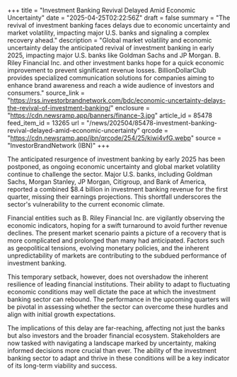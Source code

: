 +++
title = "Investment Banking Revival Delayed Amid Economic Uncertainty"
date = "2025-04-25T02:22:56Z"
draft = false
summary = "The revival of investment banking faces delays due to economic uncertainty and market volatility, impacting major U.S. banks and signaling a complex recovery ahead."
description = "Global market volatility and economic uncertainty delay the anticipated revival of investment banking in early 2025, impacting major U.S. banks like Goldman Sachs and JP Morgan. B. Riley Financial Inc. and other investment banks hope for a quick economic improvement to prevent significant revenue losses. BillionDollarClub provides specialized communication solutions for companies aiming to enhance brand awareness and reach a wide audience of investors and consumers."
source_link = "https://rss.investorbrandnetwork.com/bdc/economic-uncertainty-delays-the-revival-of-investment-banking/"
enclosure = "https://cdn.newsramp.app/banners/finance-3.jpg"
article_id = 85478
feed_item_id = 13265
url = "/news/202504/85478-investment-banking-revival-delayed-amid-economic-uncertainty"
qrcode = "https://cdn.newsramp.app/ibn/qrcode/254/25/kiwi4vfG.webp"
source = "InvestorBrandNetwork (IBN)"
+++

<p>The anticipated resurgence of investment banking by early 2025 has been postponed, as ongoing economic uncertainty and global market volatility continue to challenge the sector. Major U.S. banks, including Goldman Sachs, Morgan Stanley, JP Morgan, Citigroup, and Bank of America, reported a combined $8.4 billion in investment banking revenue for the first quarter, missing their earnings projections. This shortfall underscores the sector's vulnerability to the current economic climate.</p><p>Financial entities such as B. Riley Financial Inc. are vigilantly observing the economic indicators, hoping for a swift turnaround to avoid further revenue declines. The present market scenario paints a picture of a recovery that is more complicated and prolonged than many had anticipated. Factors such as geopolitical tensions, evolving monetary policies, and the inherent unpredictability of markets are contributing to the subdued performance of investment banking.</p><p>This temporary setback, however, does not overshadow the inherent resilience of leading financial institutions. Their ability to adapt to fluctuating economic conditions may well dictate the pace at which the investment banking sector can rebound. The performance in the upcoming quarters will be pivotal in assessing whether the sector can overcome these hurdles and align with initial growth expectations.</p><p>The implications of this delay are far-reaching, affecting not just the banks but also investors and the broader financial ecosystem. Stakeholders are now tasked with navigating a landscape marked by uncertainty, making informed decisions more crucial than ever. The ability of the investment banking sector to adapt and thrive in these conditions will be a key indicator of its long-term viability and success.</p>